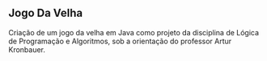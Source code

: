 ## Jogo Da Velha
Criação de um jogo da velha em Java como projeto da disciplina de Lógica de Programação e Algoritmos, sob a orientação do professor Artur Kronbauer.
